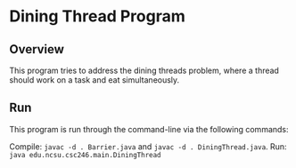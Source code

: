 # Dining Thread Program

## Overview

This program tries to address the dining threads problem, where a thread should work on a task and eat simultaneously.

## Run

This program is run through the command-line via the following commands:

Compile: `javac -d . Barrier.java` and `javac -d . DiningThread.java`.
Run: `java edu.ncsu.csc246.main.DiningThread`

